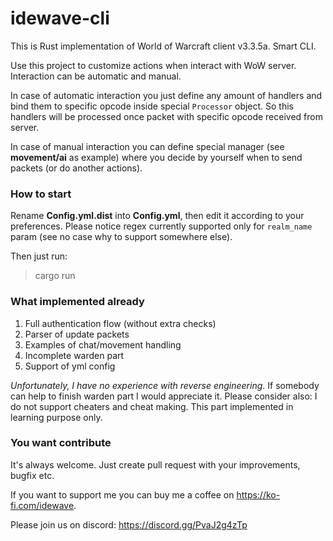 # idewave-cli
This is Rust implementation of World of Warcraft client v3.3.5a. Smart CLI.

Use this project to customize actions when interact with WoW server. Interaction can be automatic and manual. 

In case of automatic interaction you just define any amount of handlers and bind them to specific opcode inside special `Processor` object. So this handlers will be processed once packet with specific opcode received from server.

In case of manual interaction you can define special manager (see **movement/ai** as example) where you decide by yourself when to send packets (or do another actions).

### How to start
Rename **Config.yml.dist** into **Config.yml**, then edit it according to your preferences.
Please notice regex currently supported only for `realm_name` param (see no case why to support somewhere else).

Then just run:

> cargo run

### What implemented already
1. Full authentication flow (without extra checks)
2. Parser of update packets
3. Examples of chat/movement handling
4. Incomplete warden part
5. Support of yml config

*Unfortunately, I have no experience with reverse engineering*. 
If somebody can help to finish warden part I would appreciate it.
Please consider also: I do not support cheaters and cheat making. 
This part implemented in learning purpose only.

### You want contribute
It's always welcome. Just create pull request with your improvements, bugfix etc.

If you want to support me you can buy me a coffee on https://ko-fi.com/idewave.

Please join us on discord: https://discord.gg/PvaJ2g4zTp
